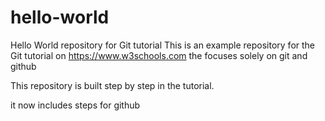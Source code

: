 # hello-world
Hello World repository for Git tutorial
This is an example repository for the Git tutorial on https://www.w3schools.com
the focuses solely on git and github

This repository is built step by step in the tutorial.

it now includes steps for github
